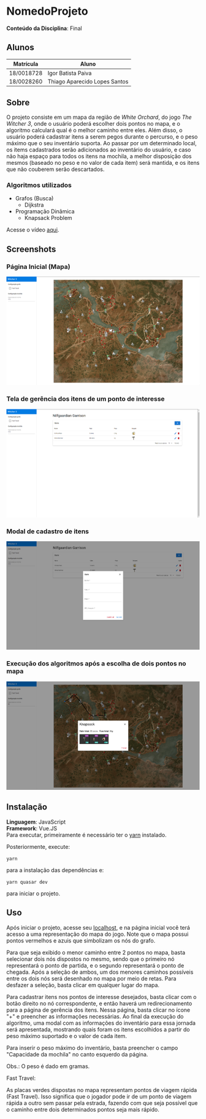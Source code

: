 # NomedoProjeto

**Conteúdo da Disciplina**: Final<br>

## Alunos
| Matrícula | Aluno |
| -- | -- |
| 18/0018728  |  Igor Batista Paiva |
| 18/0028260  |  Thiago Aparecido Lopes Santos |

## Sobre
O projeto consiste em um mapa da região de *White Orchard*, do jogo *The Witcher 3*, onde o usuário poderá escolher dois pontos no mapa, e o algoritmo calculará qual é o melhor caminho entre eles. Além disso, o usuário poderá cadastrar itens a serem pegos durante o percurso, e o peso máximo que o seu inventário suporta. Ao passar por um determinado local, os items cadastrados serão adicionados ao inventário do usuário, e caso não haja espaço para todos os itens na mochila, a melhor disposição dos mesmos (baseado no peso e no valor de cada item) será mantida, e os itens que não couberem serão descartados.

### Algoritmos utilizados

- Grafos (Busca)
  - Dijkstra
- Programação Dinâmica
  - Knapsack Problem

Acesse o vídeo [aqui](https://github.com/projeto-de-algoritmos/Final_IgorPaivaThiagoLopes/blob/8a305f1a15b34e2d1cb05fc00fbb9dd822715aa4/apresentacao.mp4).

## Screenshots
### Página Inicial (Mapa)
![sc1](./src/assets/screenshots/Screenshot_1.png)

### Tela de gerência dos itens de um ponto de interesse
![sc2](./src/assets/screenshots/Screenshot_2.png)

### Modal de cadastro de itens
![sc3](./src/assets/screenshots/Screenshot_3.png)

### Execução dos algoritmos após a escolha de dois pontos no mapa
![sc4](./src/assets/screenshots/Screenshot_4.png)

## Instalação
**Linguagem**: JavaScript<br>
**Framework**: Vue.JS<br>
Para executar, primeiramente é necessário ter o [yarn](https://classic.yarnpkg.com/lang/en/docs/install) instalado.

Posteriormente, execute:

```
yarn
```

para a instalação das dependências e:

```
yarn quasar dev
```

para iniciar o projeto.

## Uso
Após iniciar o projeto, acesse seu [localhost](http://localhost:8080/), e na página inicial você terá acesso a uma representação do mapa do jogo.
Note que o mapa possui pontos vermelhos e azuis que simbolizam os nós do grafo.

Para que seja exibido o menor caminho entre 2 pontos no mapa, basta selecionar dois nós dispostos no mesmo, sendo que o primeiro nó representará o ponto de partida, e o segundo representará o ponto de chegada. Após a seleção de ambos, um dos menores caminhos possíveis entre os dois nós será desenhado no mapa por meio de retas. Para desfazer a seleção, basta clicar em qualquer lugar do mapa.

Para cadastrar itens nos pontos de interesse desejados, basta clicar com o botão direito no nó correspondente, e então haverá um redirecionamento para a página de gerência dos itens. Nessa página, basta clicar no ícone "+" e preencher as informações necessárias. Ao final da execução do algoritmo, uma modal com as informações do inventário para essa jornada será apresentada, mostrando quais foram os itens escolhidos a partir do peso máximo suportado e o valor de cada item.

Para inserir o peso máximo do inventário, basta preencher o campo "Capacidade da mochila" no canto esquerdo da página.

Obs.: O peso é dado em gramas.

Fast Travel:

As placas verdes dispostas no mapa representam pontos de viagem rápida (Fast Travel). Isso significa que o jogador pode ir de um ponto de viagem rápida a outro sem passar pela estrada, fazendo com que seja possível que o caminho entre dois determinados pontos seja mais rápido.
